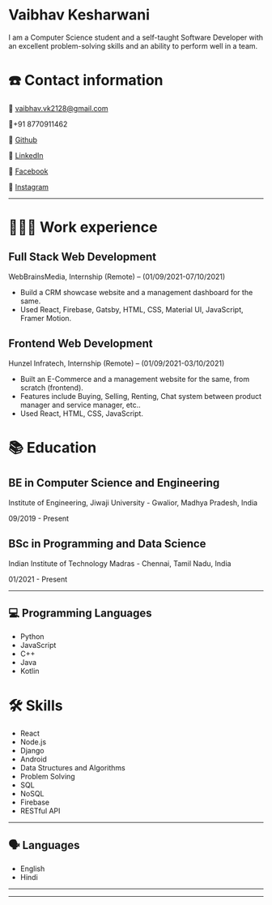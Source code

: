 # Vaibhav Kesharwani

I am a Computer Science student and a self-taught Software Developer with an excellent problem-solving skills and an ability to perform well in a team.

# ☎️ Contact information

📧 vaibhav.vk2128@gmail.com

📱+91 8770911462

🔗 [Github](https://github.com/vaibbhavk) 

🔗 [LinkedIn](https://www.linkedin.com/in/vaibhav-kesharwani-5b8137111/)

🔗 [Facebook](https://www.facebook.com/vaibhav.vk28/)

🔗 [Instagram](https://www.instagram.com/vk_2128/)

---

# **👩🏻‍💻** Work experience

## Full Stack Web Development

WebBrainsMedia, Internship (Remote) – (01/09/2021-07/10/2021)

- Build a CRM showcase website and a management dashboard for the same.
- Used React, Firebase, Gatsby, HTML, CSS, Material UI, JavaScript, Framer Motion.

## Frontend Web Development

Hunzel Infratech, Internship (Remote) – (01/09/2021-03/10/2021)

- Built an E-Commerce and a management website for the same, from scratch (frontend).
- Features include Buying, Selling, Renting, Chat system between product manager and service manager, etc..
- Used React, HTML, CSS, JavaScript.

# 📚 Education

## **BE in Computer Science and Engineering**

Institute of Engineering, Jiwaji University -
Gwalior, Madhya Pradesh, India

09/2019 - Present

## **BSc in Programming and Data Science**

Indian Institute of Technology Madras -
Chennai, Tamil Nadu, India

01/2021 - Present

---

## 💻 Programming Languages

- Python
- JavaScript
- C++
- Java
- Kotlin

# 🛠 Skills

- React
- Node.js
- Django
- Android
- Data Structures and Algorithms
- Problem Solving
- SQL
- NoSQL
- Firebase
- RESTful API

---

## 🗣 Languages

- English
- Hindi

---

---

